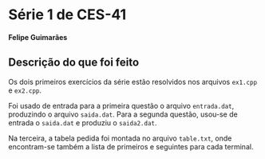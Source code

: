 # Série 1 de CES-41
#### Felipe Guimarães

## Descrição do que foi feito

Os dois primeiros exercícios da série estão resolvidos nos arquivos `ex1.cpp` e `ex2.cpp`.

Foi usado de entrada para a primeira questão o arquivo `entrada.dat`, produzindo o arquivo `saida.dat`.
Para a segunda questão, usou-se de entrada o `saida.dat` e produziu o `saida2.dat`.

Na terceira, a tabela pedida foi montada no arquivo `table.txt`, onde encontram-se também a lista de primeiros e seguintes para cada terminal.
